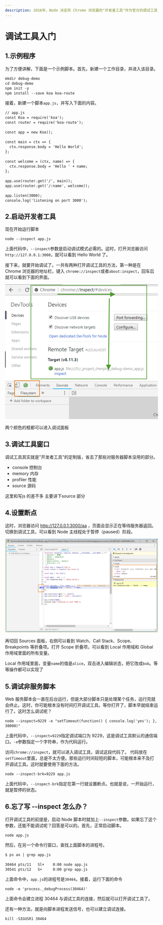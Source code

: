 ```yaml
---
description: 2016年，Node 决定将 Chrome 浏览器的"开发者工具"作为官方的调试工具
---
```


# 调试工具入门

## 1.示例程序

 为了方便讲解，下面是一个示例脚本。首先，新建一个工作目录，并进入该目录。

```text
mkdir debug-demo
cd debug-demo
npm init -y
npm install --save koa koa-route
```

 接着，新建一个脚本`app.js`，并写入下面的内容。

```text
// app.js
const Koa = require('koa');
const router = require('koa-route');

const app = new Koa();

const main = ctx => {
  ctx.response.body = 'Hello World';
};

const welcome = (ctx, name) => {
  ctx.response.body = 'Hello ' + name;
};

app.use(router.get('/', main));
app.use(router.get('/:name', welcome));

app.listen(3000);
console.log('listening on port 3000');
```

## 2.启动开发者工具

现在开始运行脚本

```text
node --inspect app.js
```

 上面代码中，`--inspect`参数是启动调试模式必需的。这时，打开浏览器访问`http://127.0.0.1:3000`，就可以看到 Hello World 了。

 接下来，就要开始调试了。一共有两种打开调试工具的方法，第一种是在 Chrome 浏览器的地址栏，键入 `chrome://inspect`或者`about:inspect`，回车后就可以看到下面的界面。

![](../../../.gitbook/assets/qq-liu-lan-qi-jie-tu-20180823101620.png)

  
两个颜色的框都可以进入调试面板

## 3.调试工具窗口

 调试工具其实就是"开发者工具"的定制版，省去了那些对服务器脚本没用的部分。

* console 控制台
* memory 内存
* profiler  性能
* source 源码

这里和写js 的差不多 主要讲下source 部分

## 4.设置断点

 这时，浏览器访问 http://127.0.0.1:3000/aa ，页面会显示正在等待服务器返回。切换到调试工具，可以看到 Node 主线程处于暂停（paused）阶段。

![](../../../.gitbook/assets/qq-liu-lan-qi-jie-tu-20180823102317.png)

再切回 Sources 面板，右侧可以看到 Watch、Call Stack、Scope、Breakpoints 等折叠项。打开 Scope 折叠项，可以看到 Local 作用域和 Global 作用域里面的所有变量。

Local 作用域里面，变量`name`的值是`alice`，双击进入编辑状态，把它改成`bob`。等等操作都可以实现了

## 5.调试非服务脚本

 Web 服务脚本会一直在后台运行，但是大部分脚本只是处理某个任务，运行完就会终止。这时，你可能根本没有时间打开调试工具。等你打开了，脚本早就结束运行了。这时怎么调试呢？

```text
node --inspect=9229 -e "setTimeout(function() { console.log('yes'); }, 30000)"
```

 上面代码中，`--inspect=9229`指定调试端口为 9229，这是调试工具默认的通信端口。`-e`参数指定一个字符串，作为代码运行。

 访问`chrome://inspect`，就可以进入调试工具，调试这段代码了。 代码放在`setTimeout`里面，总是不太方便。那些运行时间较短的脚本，可能根本来不及打开调试工具。这时就要使用下面的方法。

```text
node --inspect-brk=9229 app.js
```

 上面代码中，`--inspect-brk`指定在第一行就设置断点。也就是说，一开始运行，就是暂停的状态。

## 6.忘了写 --inspect 怎么办？

打开调试工具的前提是，启动 Node 脚本时就加上`--inspect`参数。如果忘了这个参数，还能不能调试呢？回答是可以的。首先，正常启动脚本。

```text
node app.js
```

 然后，在另一个命令行窗口，查找上面脚本的进程号。

```text
$ ps ax | grep app.js 

30464 pts/11   Sl+    0:00 node app.js
30541 pts/12   S+     0:00 grep app.js
```

上面命令中，`app.js`的进程号是`30464`。接着，运行下面的命令

```text
node -e 'process._debugProcess(30464)'
```

上面命令会建立进程 30464 与调试工具的连接，然后就可以打开调试工具了。

还有一种方法，就是向脚本进程发送信号，也可以建立调试连接。

```text
kill -SIGUSR1 30464
```


